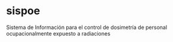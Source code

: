 # sispoe
Sistema de Información para el control de dosimetría de personal ocupacionalmente expuesto a radiaciones 
